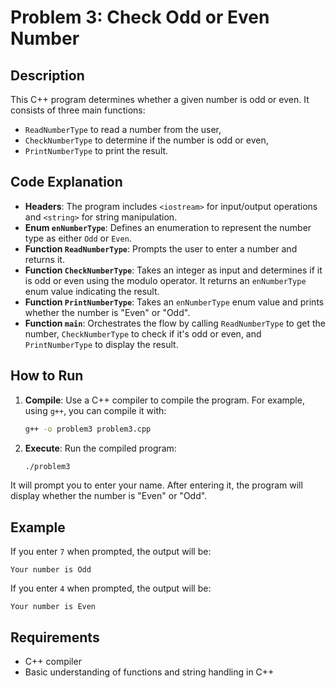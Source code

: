 
# Problem 3: Check Odd or Even Number

## Description
This C++ program determines whether a given number is odd or even. It consists of three main functions:
- `ReadNumberType` to read a number from the user,
- `CheckNumberType` to determine if the number is odd or even,
- `PrintNumberType` to print the result.

## Code Explanation
- **Headers**: The program includes `<iostream>` for input/output operations and `<string>` for string manipulation.
- **Enum `enNumberType`**: Defines an enumeration to represent the number type as either `Odd` or `Even`.
- **Function `ReadNumberType`**: Prompts the user to enter a number and returns it.
- **Function `CheckNumberType`**: Takes an integer as input and determines if it is odd or even using the modulo operator. It returns an `enNumberType` enum value indicating the result.
- **Function `PrintNumberType`**: Takes an `enNumberType` enum value and prints whether the number is "Even" or "Odd".
- **Function `main`**: Orchestrates the flow by calling `ReadNumberType` to get the number, `CheckNumberType` to check if it's odd or even, and `PrintNumberType` to display the result.

## How to Run

1. **Compile**: Use a C++ compiler to compile the program. For example, using `g++`, you can compile it with:
   ```bash
   g++ -o problem3 problem3.cpp
2. **Execute**: Run the compiled program:
    ```bash
    ./problem3
It will prompt you to enter your name. After entering it, the program will display whether the number is "Even" or "Odd".

## Example
If you enter `7` when prompted, the output will be:
```
Your number is Odd
```

If you enter `4` when prompted, the output will be:
```
Your number is Even
```
## Requirements
- C++ compiler
- Basic understanding of functions and string handling in C++

